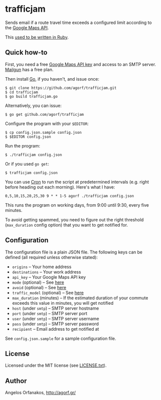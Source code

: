# trafficjam

Sends email if a route travel time exceeds a configured limit according to the
[Google Maps API][].

[Google Maps API]: https://developers.google.com/maps/documentation/distance-matrix/

This [used to be written in Ruby][rewrite-commit].

[rewrite-commit]: https://github.com/agorf/trafficjam/commit/e8434f742b6dec8e1644a533f769540aeebcedb2

## Quick how-to

First, you need a free [Google Maps API key][] and access to an SMTP server.
[Mailgun][] has a free plan.

[Google Maps API key]: https://developers.google.com/maps/documentation/javascript/get-api-key#key
[Mailgun]: https://www.mailgun.com/

Then install [Go](https://golang.org/), if you haven't, and issue once:

    $ git clone https://github.com/agorf/trafficjam.git
    $ cd trafficjam
    $ go build trafficjam.go

Alternatively, you can issue:

    $ go get github.com/agorf/trafficjam

Configure the program with your `$EDITOR`:

    $ cp config.json.sample config.json
    $ $EDITOR config.json

Run the program:

    $ ./trafficjam config.json

Or if you used `go get`:

    $ trafficjam config.json

You can use [Cron][] to run the script at predetermined intervals (e.g. right
before heading out each morning). Here's what I have:

    0,5,10,15,20,25,30 9 * * 1-5 agorf ./trafficjam config.json

This runs the program on working days, from 9:00 until 9:30, every five minutes.

To avoid getting spammed, you need to figure out the right threshold
(`max_duration` config option) that you want to get notified for.

[Cron]: https://en.wikipedia.org/wiki/Cron

## Configuration

The configuration file is a plain JSON file. The following keys can be defined
(all required unless otherwise stated):

* `origins` &ndash; Your home address
* `destinations` &ndash; Your work address
* `api_key` &ndash; Your Google Maps API key
* `mode` (optional) &ndash; See [here](https://developers.google.com/maps/documentation/distance-matrix/intro#travel_modes)
* `avoid` (optional) &ndash; See [here](https://developers.google.com/maps/documentation/distance-matrix/intro#Restrictions)
* `traffic_model` (optional) &ndash; See [here](https://developers.google.com/maps/documentation/distance-matrix/intro#traffic-model)
* `max_duration` (minutes) &ndash; If the estimated duration of your commute exceeds
  this value in minutes, you will get notified
* `host` (under `smtp`) &ndash; SMTP server hostname
* `port` (under `smtp`) &ndash; SMTP server port
* `user` (under `smtp`) &ndash; SMTP server username
* `pass` (under `smtp`) &ndash; SMTP server password
* `recipient` &ndash; Email address to get notified at

See `config.json.sample` for a sample configuration file.

## License

Licensed under the MIT license (see [LICENSE.txt][]).

[LICENSE.txt]: https://github.com/agorf/trafficjam/blob/master/LICENSE.txt

## Author

Angelos Orfanakos, http://agorf.gr/

